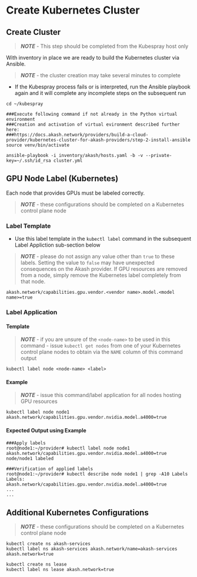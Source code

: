 # Create Kubernetes Cluster

## Create Cluster

> _**NOTE**_ - This step should be completed from the Kubespray host only

With inventory in place we are ready to build the Kubernetes cluster via Ansible.

> _**NOTE**_ - the cluster creation may take several minutes to complete

* If the Kubespray process fails or is interpreted, run the Ansible playbook again and it will complete any incomplete steps on the subsequent run

```
cd ~/kubespray

###Execute following command if not already in the Python virtual environment
###Creation and activation of virtual evironment described further here:
###https://docs.akash.network/providers/build-a-cloud-provider/kubernetes-cluster-for-akash-providers/step-2-install-ansible
source venv/bin/activate

ansible-playbook -i inventory/akash/hosts.yaml -b -v --private-key=~/.ssh/id_rsa cluster.yml
```

## GPU Node Label (Kubernetes)

Each node that provides GPUs must be labeled correctly.

> _**NOTE**_ - these configurations should be completed on a Kubernetes control plane node

### Label Template

* Use this label template in the `kubectl label` command in the subsequent Label Appliction sub-section below

> _**NOTE**_ - please do not assign any value other than `true` to these labels.  Setting the value to `false` may have unexpected consequences on the Akash provider.  If GPU resources are removed from a node, simply remove the Kubernetes label completely from that node.

```
akash.network/capabilities.gpu.vendor.<vendor name>.model.<model name>=true
```

### Label Application

#### Template

> _**NOTE**_ - if you are unsure of the `<node-name>` to be used in this command - issue `kubectl get nodes` from one of your Kubernetes control plane nodes to obtain via the `NAME` column of this command output

```
kubectl label node <node-name> <label>
```

#### Example

> _**NOTE**_ - issue this command/label application for all nodes hosting GPU resources

```
kubectl label node node1 akash.network/capabilities.gpu.vendor.nvidia.model.a4000=true
```

#### Expected Output using Example

```
###Apply labels
root@node1:~/provider# kubectl label node node1 akash.network/capabilities.gpu.vendor.nvidia.model.a4000=true
node/node1 labeled

###Verification of applied labels
root@node1:~/provider# kubectl describe node node1 | grep -A10 Labels
Labels:             akash.network/capabilities.gpu.vendor.nvidia.model.a4000=true
...
...
```

## Additional Kubernetes Configurations

> _**NOTE**_ - these configurations should be completed on a Kubernetes control plane node

```
kubectl create ns akash-services
kubectl label ns akash-services akash.network/name=akash-services akash.network=true

kubectl create ns lease
kubectl label ns lease akash.network=true
```

